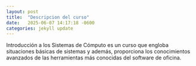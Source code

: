 ```yaml
---
layout: post
title:  "Descripcion del curso"
date:   2025-06-07 14:17:18 -0600
categories: jekyll update
---
```

Introducción a los Sistemas de Cómputo es un curso que engloba situaciones básicas de sistemas y además, proporciona los conocimientos avanzados de las herramientas más conocidas del software de oficina. 